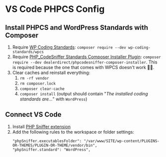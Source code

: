 # VS Code PHPCS Config

## Install PHPCS and WordPress Standards with Composer
1. Require [WP Coding Standards](https://packagist.org/packages/wp-coding-standards/wpcs): `composer require --dev wp-coding-standards/wpcs`
1. Require [PHP_CodeSniffer Standards Composer Installer Plugin](https://packagist.org/packages/dealerdirect/phpcodesniffer-composer-installer): `composer require --dev dealerdirect/phpcodesniffer-composer-installer`. This is required because the one that comes with WPCS doesn't work 🤷‍♀️.
1. Clear caches and reinstall everything:
   1. `rm -rf vendor`
   1. `rm composer.lock`
   1. `composer clear-cache`
   1. `composer install` (output should contain "_The installed coding standards are..._" with `WordPress`)

## Connect VS Code
1. Install [PHP Sniffer extension](https://marketplace.visualstudio.com/items?itemName=wongjn.php-sniffer)
1. Add the following rules to the workspace or folder settings:
   ```
   "phpSniffer.executablesFolder": "/var/www/SITE/wp-content/PLUGINS-OR-THEMES/PLUGIN-OR-THEME/vendor/bin",
   "phpSniffer.standard": "WordPress",
   ```

